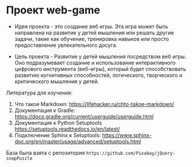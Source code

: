 # Проект web-game 
- Идея проекта - это создание веб игры. Эта игра может быть направлена на развитие у 
детей мышления или решать другие задачи, такие как 
обучение, тренировка навыков или просто предоставление увлекательного 
досуга. 

- Цель проекта - Развитие у детей мышления посредством веб игры. Оно подразумевает 
создание и использование интерактивного цифрового инструмента (веб-игры), 
который будет способствовать развитию когнитивных способностей, 
логического, творческого и критического мышления у детей.


Литература для изучения:
1. Что такое Markdown:
https://lifehacker.ru/chto-takoe-markdown/
2. Документация к Gradle:
https://docs.gradle.org/current/userguide/userguide.html
3. Документация к Python Setuptools
https://setuptools.readthedocs.io/en/latest/
4. Подключение Sphinx к Setuptools:
https://www.sphinx-doc.org/en/master/usage/advanced/setuptools.html

База была взята с репозитория
``` https://github.com/Pixabay/jQuery-snapPuzzle ```
